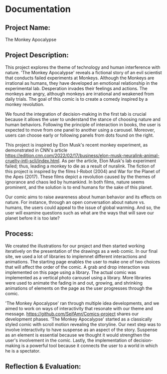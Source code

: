 # Documentation

## Project Name:
The Monkey Apocalypse 

## Project Description:
   This project explores the theme of technology and human interference with nature. 'The Monkey Apocalypse' reveals a fictional story of an evil scientist that conducts failed experiments at Monkeys. Although the Monkeys are irrational as humans, they have developed an emotional relationship in the experimental lab. Desperation invades their feelings and actions. The monkeys are angry, although monkeys are irrational and weakened from daily trials. The goal of this comic is to create a comedy inspired by a monkey revolution.

We found the integration of decision-making in the first tab is crucial because it allows the user to understand the stance of choosing nature and human behaviors. Following the principle of interaction in books, the user is expected to move from one panel to another using a carousel. Moreover, users can choose early or following panels from dots found on the right.

   This project is inspired by Elon Musk's recent monkey experiment, as demonstrated in CNN's article https://edition.cnn.com/2022/02/17/business/elon-musk-neuralink-animal-cruelty-intl-scli/index.html. As per the article, Elon Musk's lab experiment failed; thus, leading a monkey to die as a result of nuralink. The fiction of this project is inspired by the films I-Robot (2004) and War for the Planet of the Apes (2017). These films depict a revolution caused by the themes of ignorance and chaos led by humankind. In both films, nature seems prominent, and the solution is to end humans for the sake of this planet.
    
   Our comic aims to raise awareness about human behavior and its effects on nature. For instance, through an open conversation about nature vs. humans, the users could appeal to the issue of global warming. And so, the user will examine questions such as what are the ways that will save our planet before it is too late?

## Process:
   We created the illustrations for our project and then started working iteratively on the presentation of the drawings as a web comic. In our final site, we used a lot of libraries to implemnet different interactions and animations. The starting page enables the user to make one of two choices that will affect the order of the comic. A grab and drop interaction was implemented on this page using a library. The actual comic was implemented as a vertical photo carousel using a library. More libraries were used to animate the fading in and out, growing, and shrinking animations of elements on the page as the user progresses through the comic.
   
   'The Monkey Apocalypse' ran through multiple idea developments, and we aimed to work on ways of interactivity that resonate with our theme and message. https://github.com/SeifAmr/Comics-project shares our development phases. 'The Monkey Apocalypse' started as a classically styled comic with scroll motion revealing the storyline. Our next step was to involve interactivity to have suspense as an aspect of the story. Suspense as an element is essential because we thought it would strengthen the user's involvement in the comic. Lastly, the implementation of decision-making is a powerful tool because it connects the user to a world in which he is a spectator.

## Reflection & Evaluation:
